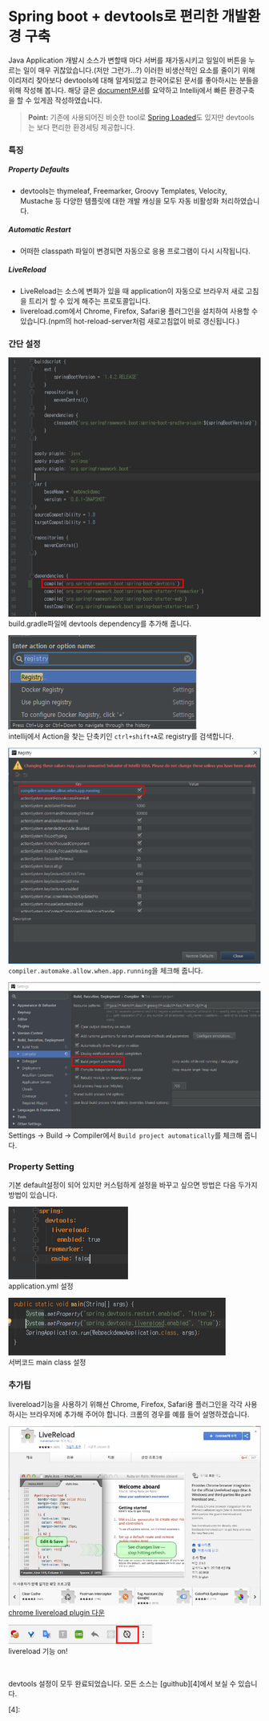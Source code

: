 # Spring boot + devtools로 편리한 개발환경 구축
Java Application 개발시 소스가 변할때 마다 서버를 재가동시키고 일일이 버튼을 누르는 일이 매우 귀찮았습니다.(저만 그런가...?)
이러한 비생산적인 요소를 줄이기 위해 이리저리 찾아보다 devtools에 대해 알게되었고 한국어로된 문서를 좋아하시는 분들을 위해 작성해 봅니다.
해당 글은 [document문서][1]를 요약하고 Intellij에서 빠른 환경구축을 할 수 있게끔 작성하였습니다.
> **Point:** 기존에 사용되어진 비슷한 tool로 [Spring Loaded][2]도 있지만 devtools는 보다 편리한 환경세팅 제공합니다.

### 특징
##### Property Defaults
- devtools는 thymeleaf, Freemarker, Groovy Templates, Velocity, Mustache 등 다양한 템플릿에 대한 개발 캐싱을 모두 자동 비활성화 처리하였습니다.
##### Automatic Restart
- 어떠한 classpath 파일이 변경되면 자동으로 응용 프로그램이 다시 시작됩니다.
##### LiveReload
- LiveReload는 소스에 변화가 있을 때 application이 자동으로 브라우저 새로 고침을 트리거 할 수 있게 해주는 프로토콜입니다.
- livereload.com에서 Chrome, Firefox, Safari용 플러그인을 설치하여 사용할 수 있습니다.(npm의 hot-reload-server처럼 새로고침없이 바로 갱신됩니다.)

### 간단 설정
![](/images/Spring/devtools/1.build.png "build.gradle 설정")<br>build.gradle파일에 devtools dependency를 추가해 줍니다.

![](/images/Spring/devtools/2.registry_path.png)<br>intellij에서 Action을 찾는 단축키인 `ctrl+shift+A`로 registry를 검색합니다.

![](/images/Spring/devtools/3.registry_setting.png)<br>`compiler.automake.allow.when.app.running`을 체크해 줍니다.

![](/images/Spring/devtools/4.settings.png)<br>Settings -> Build -> Compiler에서 `Build project automatically`를 체크해 줍니다.

### Property Setting
기본 default설정이 되어 있지만 커스텀하게 설정을 바꾸고 싶으면 방법은 다음 두가지 방법이 있습니다.

![](/images/Spring/devtools/5.yml.png)<br>application.yml 설정

![](/images/Spring/devtools/6.application.png)<br>서버코드 main class 설정

### 추가팁
livereload기능을 사용하기 위해선 Chrome, Firefox, Safari용 플러그인을 각각 사용하시는 브라우저에 추가해 주어야 합니다.
크롬의 경우를 예를 들어 설명하겠습니다.

![](/images/Spring/devtools/7.livereload.png)<br>[chrome livereload plugin 다운][3]

![](/images/Spring/devtools/8.button.png)<br>livereload 기능 on!

![]()


devtools 설정이 모두 완료되었습니다. 모든 소스는 [guithub][4]에서 보실 수 있습니다.

[1]: https://spring.io/blog/2015/06/17/devtools-in-spring-boot-1-3
[2]: https://github.com/spring-projects/spring-loaded
[3]: https://chrome.google.com/webstore/detail/livereload/jnihajbhpnppcggbcgedagnkighmdlei?hl=ko
[4]: 